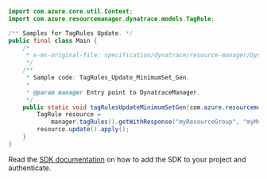 ```java
import com.azure.core.util.Context;
import com.azure.resourcemanager.dynatrace.models.TagRule;

/** Samples for TagRules Update. */
public final class Main {
    /*
     * x-ms-original-file: specification/dynatrace/resource-manager/Dynatrace.Observability/preview/2021-09-01-preview/examples/TagRules_Update_MinimumSet_Gen.json
     */
    /**
     * Sample code: TagRules_Update_MinimumSet_Gen.
     *
     * @param manager Entry point to DynatraceManager.
     */
    public static void tagRulesUpdateMinimumSetGen(com.azure.resourcemanager.dynatrace.DynatraceManager manager) {
        TagRule resource =
            manager.tagRules().getWithResponse("myResourceGroup", "myMonitor", "default", Context.NONE).getValue();
        resource.update().apply();
    }
}
```

Read the [SDK documentation](https://github.com/Azure/azure-sdk-for-java/blob/azure-resourcemanager-dynatrace_1.0.0-beta.1/sdk/dynatrace/azure-resourcemanager-dynatrace/README.md) on how to add the SDK to your project and authenticate.
